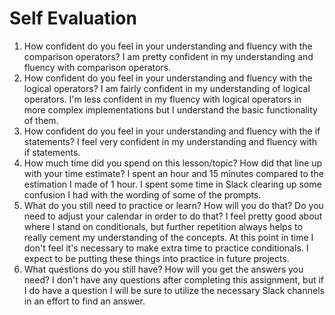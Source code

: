 # Self Evaluation

1. How confident do you feel in your understanding and fluency with the comparison operators?
I am pretty confident in my understanding and fluency with comparison operators.
1. How confident do you feel in your understanding and fluency with the logical operators?
I am fairly confident in my understanding of logical operators. I'm less confident in my fluency with logical operators in more complex implementations but I understand the basic functionality of them.
1. How confident do you feel in your understanding and fluency with the if statements?
I feel very confident in my understanding and fluency with if statements.
1. How much time did you spend on this lesson/topic? How did that line up with your time estimate?
I spent an hour and 15 minutes compared to the estimation I made of 1 hour. I spent some time in Slack clearing up some confusion I had with the wording of some of the prompts.
1. What do you still need to practice or learn? How will you do that? Do you need to adjust your calendar in order to do that?
I feel pretty good about where I stand on conditionals, but further repetition always helps to really cement my understanding of the concepts. At this point in time I don't feel it's necessary to make extra time to practice conditionals. I expect to be putting these things into practice in future projects. 
1. What questions do you still have? How will you get the answers you need?
I don't have any questions after completing this assignment, but if I do have a question I will be sure to utilize the necessary Slack channels in an effort to find an answer.
